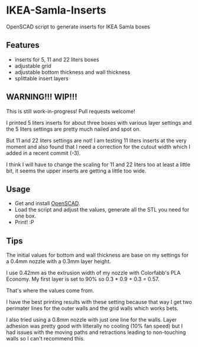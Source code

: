 # IKEA-Samla-Inserts
OpenSCAD script to generate inserts for IKEA Samla boxes

## Features
- inserts for 5, 11 and 22 liters boxes
- adjustable grid
- adjustable bottom thickness and wall thickness
- splittable insert layers

## WARNING!!! WIP!!!
This is still work-in-progress! Pull requests welcome!

I printed 5 liters inserts for about three boxes with various layer settings and the 5 liters settings are
pretty much nailed and spot on.

But 11 and 22 liters settings are not! I am testing 11 liters inserts at the very moment and also found that I need
a correction for the cutout width which I added in a recent commit (-3).

I think I will have to change the scaling for 11 and 22 liters too at least a little bit, it seems the upper inserts are
getting a little too wide.

## Usage
- Get and install [OpenSCAD](https://www.openscad.org/).
- Load the script and adjust the values, generate all the STL you need for one box.
- Print! :P

## Tips
The initial values for bottom and wall thickness are base on my settings for a 0.4mm nozzle with a 0.3mm layer height.

I use 0.42mm as the extrusion width of my nozzle with Colorfabb's PLA Economy.
My first layer is set to 90% so 0.3 * 0.9 + 0.3 = 0.57.

That's where the values come from.

I have the best printing results with these setting because that way I get two perimater lines for the outer walls
and the grid walls which works bets.

I also tried using a 0.8mm nozzle with just one line for the walls. Layer adhesion was pretty good with litterally no cooling
(10% fan speed) but I had issues with the moving paths and retractions leading to non-touching walls so I can't recommend this.
